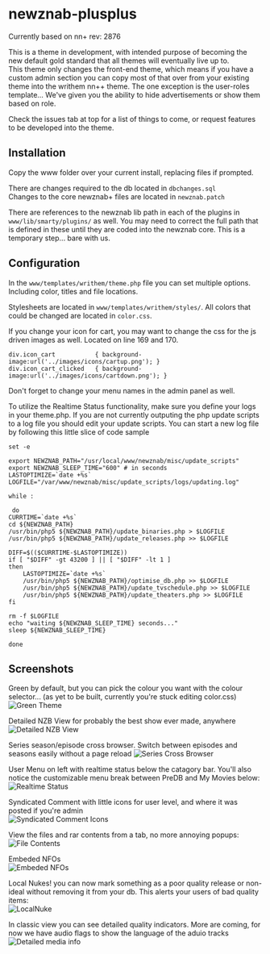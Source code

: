 newznab-plusplus
================

Currently based on nn+ rev: 2876

This is a theme in development, with intended purpose of becoming the new default gold standard that all themes will eventually live up to.  
This theme only changes the front-end theme, which means if you have a custom admin section you can copy most of that over from your existing theme into the writhem nn++ theme. The one exception is the user-roles template... We've given you the ability to hide advertisements or show them based on role. 

Check the issues tab at top for a list of things to come, or request features to be developed into the theme.

Installation
------------

Copy the www folder over your current install, replacing files if prompted.

There are changes required to the db located in `dbchanges.sql`  
Changes to the core newznab+ files are located in `newznab.patch`  

There are references to the newznab lib path in each of the plugins in `www/lib/smarty/plugins/` as well. You may need to correct the full path that is defined in these until they are coded into the newznab core. This is a temporary step... bare with us.

Configuration
-------------

In the `www/templates/writhem/theme.php` file you can set multiple options. Including color, titles and file locations.

Stylesheets are located in `www/templates/writhem/styles/`. All colors that could be changed are located in `color.css`. 

If you change your icon for cart, you may want to change the css for the js driven images as well. Located on line 169 and 170. 

    div.icon_cart			{ background-image:url('../images/icons/cartup.png'); }
    div.icon_cart_clicked	{ background-image:url('../images/icons/cartdown.png'); }

Don't forget to change your menu names in the admin panel as well. 

To utilize the Realtime Status functionality, make sure you define your logs in your theme.php. If you are not currently outputing the php update scripts to a log file you should edit your update scripts. You can start a new log file by following this little slice of code sample

    set -e

    export NEWZNAB_PATH="/usr/local/www/newznab/misc/update_scripts"
    export NEWZNAB_SLEEP_TIME="600" # in seconds
    LASTOPTIMIZE=`date +%s`
    LOGFILE="/var/www/newznab/misc/update_scripts/logs/updating.log"

    while :

     do
    CURRTIME=`date +%s`
    cd ${NEWZNAB_PATH}
    /usr/bin/php5 ${NEWZNAB_PATH}/update_binaries.php > $LOGFILE
    /usr/bin/php5 ${NEWZNAB_PATH}/update_releases.php >> $LOGFILE

    DIFF=$(($CURRTIME-$LASTOPTIMIZE))
    if [ "$DIFF" -gt 43200 ] || [ "$DIFF" -lt 1 ]
    then
        LASTOPTIMIZE=`date +%s`
        /usr/bin/php5 ${NEWZNAB_PATH}/optimise_db.php >> $LOGFILE
        /usr/bin/php5 ${NEWZNAB_PATH}/update_tvschedule.php >> $LOGFILE
        /usr/bin/php5 ${NEWZNAB_PATH}/update_theaters.php >> $LOGFILE
    fi

    rm -f $LOGFILE
    echo "waiting ${NEWZNAB_SLEEP_TIME} seconds..."
    sleep ${NEWZNAB_SLEEP_TIME}

    done


Screenshots
-----------

Green by default, but you can pick the colour you want with the colour selector... (as yet to be built, currently you're stuck editing color.css)  
![Green Theme](http://i.imgur.com/xsaGyJb.png)

Detailed NZB View for probably the best show ever made, anywhere   
![Detailed NZB View](http://i.imgur.com/Q4qV4MB.png)

Series season/episode cross browser. Switch between episodes and seasons easily without a page reload ![Series Cross Browser](http://i.imgur.com/JcMv8uB.png)

User Menu on left with realtime status below the catagory bar. You'll also notice the customizable menu break between PreDB and My Movies below:  
 ![Realtime Status](http://i.imgur.com/ThFb2ki.png)

Syndicated Comment with little icons for user level, and where it was posted if you're admin  
![Syndicated Comment Icons](http://i.imgur.com/LfXESTE.png)

View the files and rar contents from a tab, no more annoying popups:  
![File Contents](http://i.imgur.com/DN5bSrk.png)

Embeded NFOs  
![Embeded NFOs](http://i.imgur.com/Boj1it1.png)

Local Nukes! you can now mark something as a poor quality release or non-ideal without removing it from your db. This alerts your users of bad quality items:  
![LocalNuke](http://i.imgur.com/IoNVh8y.png)

In classic view you can see detailed quality indicators. More are coming, for now we have audio flags to show the language of the aduio tracks  
![Detailed media info](http://i.imgur.com/X6F04XA.png)